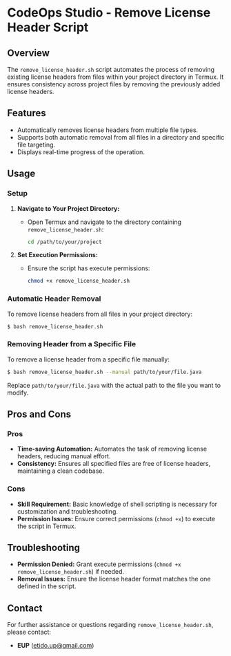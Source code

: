 # CodeOps Studio - Remove License Header Script

## Overview

The `remove_license_header.sh` script automates the process of removing existing license headers from files within your project directory in Termux. It ensures consistency across project files by removing the previously added license headers.

## Features

- Automatically removes license headers from multiple file types.
- Supports both automatic removal from all files in a directory and specific file targeting.
- Displays real-time progress of the operation.

## Usage

### Setup

1. **Navigate to Your Project Directory:**
   - Open Termux and navigate to the directory containing `remove_license_header.sh`:
     ```sh
     cd /path/to/your/project
     ```

2. **Set Execution Permissions:**
   - Ensure the script has execute permissions:
     ```sh
     chmod +x remove_license_header.sh
     ```

### Automatic Header Removal

To remove license headers from all files in your project directory:

```sh
$ bash remove_license_header.sh
```

### Removing Header from a Specific File

To remove a license header from a specific file manually:

```sh
$ bash remove_license_header.sh --manual path/to/your/file.java
```

Replace `path/to/your/file.java` with the actual path to the file you want to modify.

## Pros and Cons

### Pros

- **Time-saving Automation:** Automates the task of removing license headers, reducing manual effort.
- **Consistency:** Ensures all specified files are free of license headers, maintaining a clean codebase.

### Cons

- **Skill Requirement:** Basic knowledge of shell scripting is necessary for customization and troubleshooting.
- **Permission Issues:** Ensure correct permissions (`chmod +x`) to execute the script in Termux.

## Troubleshooting

- **Permission Denied:** Grant execute permissions (`chmod +x remove_license_header.sh`) if needed.
- **Removal Issues:** Ensure the license header format matches the one defined in the script.

## Contact

For further assistance or questions regarding `remove_license_header.sh`, please contact:

- **EUP** (etido.up@gmail.com)